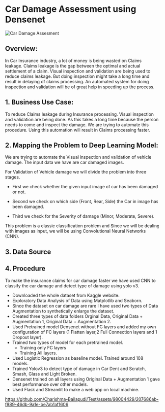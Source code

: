 # Car Damage Assessment using Densenet

![Car Damage Assesment](https://drive.google.com/file/d/1YhC_gkS6dwcgn3dKmOnykrVGovotSTYG/view?usp=drive_link)

## Overview:
In Car Insurance industry, a lot of money is being wasted on Claims leakage. Claims leakage is the gap between the optimal and actual settlement of a claim. Visual inspection and validation are being used to reduce claims leakage. But doing inspection might take a long time and result in delaying of claims processing. An automated system for doing inspection and validation will be of great help in speeding up the process.

## 1. Business Use Case:
To reduce Claims leakage during Insurance processing. Visual inspection and validation are being done. As this takes a long time because the person needs to come and inspect the damage. We are trying to automate this procedure. Using this automation will result in Claims processing faster.

## 2. Mapping the Problem to Deep Learning Model:
We are trying to automate the Visual inspection and validation of vehicle damage. The input data we have are car damaged images.

For Validation of Vehicle damage we will divide the problem into three stages. 
* First we check whether the given input image of car has been damaged or not.

* Second we check on which side (Front, Rear, Side) the Car in image has been damaged.

* Third we check for the Severity of damage (Minor, Moderate, Severe).

This problem is a classic classification problem and Since we will be dealing with images as input, we will be using Convolutional Neural Networks (CNN).

## 3. Data Source

## 4. Procedure
To make the insurance claims for car damage faster we have used CNN to classify the car damage and detect type of damage using yolo v3.
* Downloaded the whole dataset from Kaggle website.
* Exploratory Data Analysis of Data using Matplotlib and Seaborn.
* Since the dataset on car damage are rare I have used two types of Data Augmentation to synthetically enlarge the dataset.
* Created three types of data folders Orginal Data, Original Data + Augmentation 1, Original Data + Augmentation 2.
* Used Pretrained model Densenet without FC layers and added my own configuration of FC layers (1 Flatten layer,2 Full Connection layers and 1 Dropout layer).
* Trained two types of model for each pretrained model.
  * Training only FC layers
  * Training All layers.
* Used Logistic Regression as baseline model. Trained around 108 models.
* Trained Yolov3 to detect type of damage in Car Dent and Scratch, Smash, Glass and Light Broken.
* Densenet trained on all layers using Original Data + Augmentation 1 gave best performance over other models.
* Used Flask and Streamlit to make a web app on local machine.


https://github.com/Charishma-Bailapudi/Test/assets/98004429/207686ab-f889-46db-9a1e-be7ab1af1606


  
